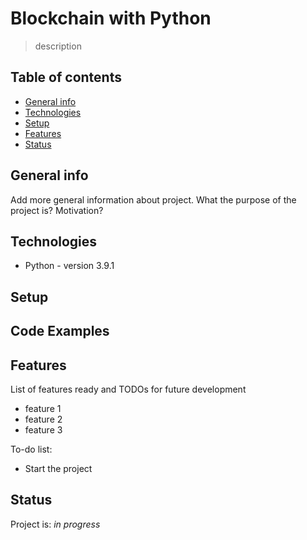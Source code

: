 # Blockchain with Python

> description

## Table of contents

- [General info](#general-info)
- [Technologies](#technologies)
- [Setup](#setup)
- [Features](#features)
- [Status](#status)

## General info

Add more general information about project. What the purpose of the project is? Motivation?

## Technologies

- Python - version 3.9.1

## Setup

## Code Examples

## Features

List of features ready and TODOs for future development

- feature 1
- feature 2
- feature 3

To-do list:

- Start the project

## Status

Project is: _in progress_
